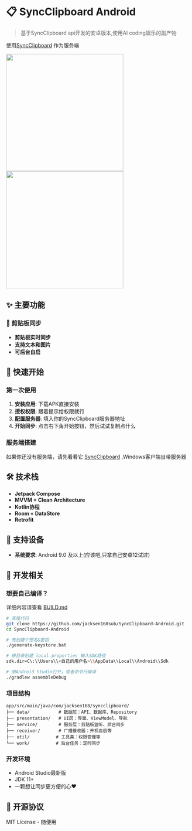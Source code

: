 # 📋 SyncClipboard Android

> 基于SyncClipboard api开发的安卓版本,使用AI coding娱乐的副产物

使用[SyncClipboard](https://github.com/Jeric-X/SyncClipboard/) 作为服务端

<img src="https://github.com/user-attachments/assets/80ef734b-5df7-4751-aa8a-a8428d3b4027" width="320px">
<img src="https://github.com/user-attachments/assets/d5db3ca1-441b-4cf8-be77-d8f71550b5a2" width="320px">


## ✨ 主要功能

### 🔄 剪贴板同步
- **剪贴板实时同步**
- **支持文本和图片**
- **可后台自启**

## 🚀 快速开始

### 第一次使用

1. **安装应用**: 下载APK直接安装
3. **授权权限**: 跟着提示给权限就行
2. **配置服务器**: 填入你的SyncClipboard服务器地址
4. **开始同步**: 点击右下角开始按钮，然后试试复制点什么

### 服务端搭建

如果你还没有服务端，请先看看它 [SyncClipboard](https://github.com/Jeric-X/SyncClipboard) ,Windows客户端自带服务器

## 🛠️ 技术栈

- **Jetpack Compose**
- **MVVM + Clean Architecture**
- **Kotlin协程**
- **Room + DataStore**
- **Retrofit**

## 📱 支持设备

- **系统要求**: Android 9.0 及以上(应该吧,只拿自己安卓12试过)

## 🔧 开发相关

### 想要自己编译？

详细内容请查看 [BUILD.md](https://github.com/jacksen168sub/SyncClipboard-Android/blob/main/BUILD.md)

```bash
# 克隆代码
git clone https://github.com/jacksen168sub/SyncClipboard-Android.git
cd SyncClipboard-Android

# 先创建个签名&密钥
./generate-keystore.bat

# 根目录创建 local.properties 输入SDK路径
sdk.dir=C\:\\Users\\<自己的用户名>\\AppData\\Local\\Android\\Sdk

# 用Android Studio打开，或者命令行编译
./gradlew assembleDebug
```

### 项目结构

```
app/src/main/java/com/jacksen168/syncclipboard/
├── data/           # 数据层：API、数据库、Repository
├── presentation/   # UI层：界面、ViewModel、导航
├── service/        # 服务层：剪贴板监听、后台同步
├── receiver/       # 广播接收器：开机自启等
├── util/          # 工具类：权限管理等
└── work/          # 后台任务：定时同步
```

### 开发环境
- Android Studio最新版
- JDK 11+
- 一颗想让同步更方便的心❤️

## 📜 开源协议

MIT License - 随便用
